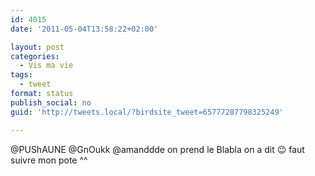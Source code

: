```yaml
---
id: 4015
date: '2011-05-04T13:58:22+02:00'

layout: post
categories:
  - Vis ma vie
tags:
  - tweet
format: status
publish_social: no
guid: 'http://tweets.local/?birdsite_tweet=65777287798325249'

---
```


@PUShAUNE @GnOukk @amanddde on prend le Blabla on a dit 😉 faut suivre mon pote ^^